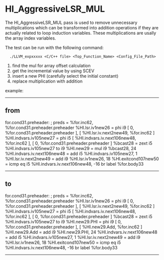 # HI_AggressiveLSR_MUL

The HI_AggressiveLSR_MUL pass is used to remove unnecessary multiplications 
which can be transformed into addition operations if they are actually related 
to loop induction variables. These multiplications are usally the array index
variables.

The test can be run with the following command:

      ./LLVM_expxxxxx <C/C++ file> <Top_Function_Name> <Config_File_Path>

1.  find the mul for array offset calculation
2.  get the incremental value by using SCEV
3.  insert a new PHI (carefully select the initial constant)
4.  replace multiplication with addition


example:

--------------------------------------------------------------
from 
--------------------------------------------------------------
for.cond31.preheader:                             ; preds = %for.inc62, %for.cond31.preheader.preheader
  %HI.lsr.iv1new26 = phi i9 [ 0, %for.cond31.preheader.preheader ], [ %HI.lsr.iv.next2new49, %for.inc62 ]
  %HI.indvars.iv105new27 = phi i5 [ %HI.indvars.iv.next106new48, %for.inc62 ], [ 0, %for.cond31.preheader.preheader ]
  %bcast28 = zext i5 %HI.indvars.iv105new27 to i9
  %HI.new29 = mul i9 %bcast28, 24
  %HI.indvars.iv.next106new48 = add i5 %HI.indvars.iv105new27, 1
  %HI.lsr.iv.next2new49 = add i9 %HI.lsr.iv1new26, 18
  %HI.exitcond107new50 = icmp eq i5 %HI.indvars.iv.next106new48, -16
  br label %for.body33

--------------------------------------------------------------
to 
--------------------------------------------------------------
for.cond31.preheader:                             ; preds = %for.inc62, %for.cond31.preheader.preheader
  %HI.lsr.iv1new26 = phi i9 [ 0, %for.cond31.preheader.preheader ], [ %HI.lsr.iv.next2new49, %for.inc62 ]
  %HI.indvars.iv105new27 = phi i5 [ %HI.indvars.iv.next106new48, %for.inc62 ], [ 0, %for.cond31.preheader.preheader ]
  %bcast28 = zext i5 %HI.indvars.iv105new27 to i9
  %HI.new29.PHI = phi i9 [ 0, %for.cond31.preheader.preheader ], [ %HI.new29.Add, %for.inc62 ]
  %HI.new29.Add = add i9 %HI.new29.PHI, 24
  %HI.indvars.iv.next106new48 = add i5 %HI.indvars.iv105new27, 1
  %HI.lsr.iv.next2new49 = add i9 %HI.lsr.iv1new26, 18
  %HI.exitcond107new50 = icmp eq i5 %HI.indvars.iv.next106new48, -16
  br label %for.body33

  ---------------------------------------------------
